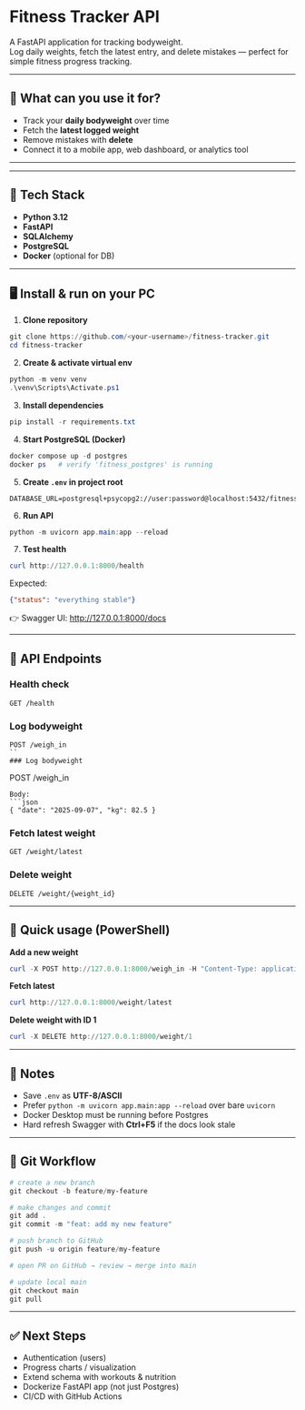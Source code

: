 # Fitness Tracker API

A FastAPI application for tracking bodyweight.  
Log daily weights, fetch the latest entry, and delete mistakes — perfect for simple fitness progress tracking.

---

## 📖 What can you use it for?
- Track your **daily bodyweight** over time
- Fetch the **latest logged weight**
- Remove mistakes with **delete**
- Connect it to a mobile app, web dashboard, or analytics tool

---


---

## 🚀 Tech Stack
- **Python 3.12**
- **FastAPI**
- **SQLAlchemy**
- **PostgreSQL**
- **Docker** (optional for DB)

---

## 🖥️ Install & run on your PC

1) **Clone repository**
```powershell
git clone https://github.com/<your-username>/fitness-tracker.git
cd fitness-tracker
```

2) **Create & activate virtual env**
```powershell
python -m venv venv
.\venv\Scripts\Activate.ps1
```

3) **Install dependencies**
```powershell
pip install -r requirements.txt
```

4) **Start PostgreSQL (Docker)**
```powershell
docker compose up -d postgres
docker ps   # verify 'fitness_postgres' is running
```

5) **Create `.env` in project root**
```text
DATABASE_URL=postgresql+psycopg2://user:password@localhost:5432/fitness
```

6) **Run API**
```powershell
python -m uvicorn app.main:app --reload
```

7) **Test health**
```powershell
curl http://127.0.0.1:8000/health
```
Expected:
```json
{"status": "everything stable"}
```

👉 Swagger UI: http://127.0.0.1:8000/docs

---

## 📌 API Endpoints

### Health check
```
GET /health
```

### Log bodyweight
```
POST /weigh_in
``
### Log bodyweight
```
POST /weigh_in
```
Body:
```json
{ "date": "2025-09-07", "kg": 82.5 }
```

### Fetch latest weight
```
GET /weight/latest
```

### Delete weight
```
DELETE /weight/{weight_id}
```

---

## 🧪 Quick usage (PowerShell)

**Add a new weight**
```powershell
curl -X POST http://127.0.0.1:8000/weigh_in -H "Content-Type: application/json" -d "{ \"date\": \"2025-09-07\", \"kg\": 82.5 }"
```

**Fetch latest**
```powershell
curl http://127.0.0.1:8000/weight/latest
```

**Delete weight with ID 1**
```powershell
curl -X DELETE http://127.0.0.1:8000/weight/1
```

---

## 📝 Notes
- Save `.env` as **UTF-8/ASCII**
- Prefer `python -m uvicorn app.main:app --reload` over bare `uvicorn`
- Docker Desktop must be running before Postgres
- Hard refresh Swagger with **Ctrl+F5** if the docs look stale

---

## 🔀 Git Workflow
```powershell
# create a new branch
git checkout -b feature/my-feature

# make changes and commit
git add .
git commit -m "feat: add my new feature"

# push branch to GitHub
git push -u origin feature/my-feature

# open PR on GitHub → review → merge into main

# update local main
git checkout main
git pull
```

---

## ✅ Next Steps
- Authentication (users)
- Progress charts / visualization
- Extend schema with workouts & nutrition
- Dockerize FastAPI app (not just Postgres)
- CI/CD with GitHub Actions


